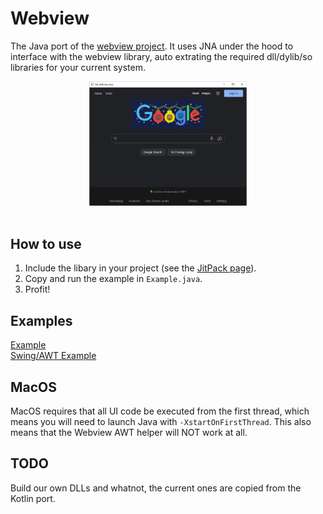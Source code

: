 # Webview

The Java port of the [webview project](https://github.com/webview/webview). It uses JNA under the hood to interface with the webview library, auto extrating the required dll/dylib/so libraries for your current system.

<div align="center">
    <img alt="browser" src="demo.png" width="50%" />
    <br />
    <br />
</div>

## How to use

1. Include the libary in your project (see the [JitPack page](https://jitpack.io/#Webview/webview_java)).
2. Copy and run the example in `Example.java`.
3. Profit!

## Examples

[Example](https://github.com/Casterlabs/Webview/blob/main/Example.java)  
[Swing/AWT Example](https://github.com/Casterlabs/Webview/blob/main/SwingExample.java)

## MacOS

MacOS requires that all UI code be executed from the first thread, which means you will need to launch Java with `-XstartOnFirstThread`. This also means that the Webview AWT helper will NOT work at all.

## TODO

Build our own DLLs and whatnot, the current ones are copied from the Kotlin port.

